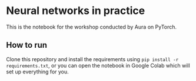 # Neural networks in practice
This is the notebook for the workshop conducted by Aura on PyTorch.

## How to run
Clone this repository and install the requirements using `pip install -r requirements.txt`, or you can open the notebook in Google Colab which will set up everything for you.
